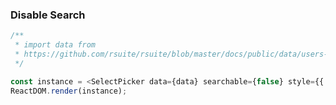 ### Disable Search

<!--start-code-->

```js
/**
 * import data from
 * https://github.com/rsuite/rsuite/blob/master/docs/public/data/users-role.json
 */

const instance = <SelectPicker data={data} searchable={false} style={{ width: 224 }} />;
ReactDOM.render(instance);
```

<!--end-code-->
